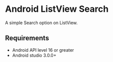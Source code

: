 # Android ListView Search

A simple Search option on ListView.

## Requirements
- Android API level 16 or greater
- Android studio 3.0.0+
